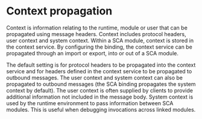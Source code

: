 <!-- image -->

# Context propagation

Context is information relating to the runtime, module or user that can be propagated using
message headers. Context includes protocol headers, user context and system context. Within a SCA
module, context is stored in the context service. By configuring the binding, the context service
can be propagated through an import or export, into or out of a SCA module.

The default setting is for protocol headers to be propagated into the context service and for
headers defined in the context service to be propagated to outbound messages. The user context and
system context can also be propagated to outbound messages (the SCA binding propagates the system
context by default). The user context is often supplied by clients to provide additional information
not included in the message body. System context is used by the runtime environment to pass
information between SCA modules. This is useful when debugging invocations across linked
modules.